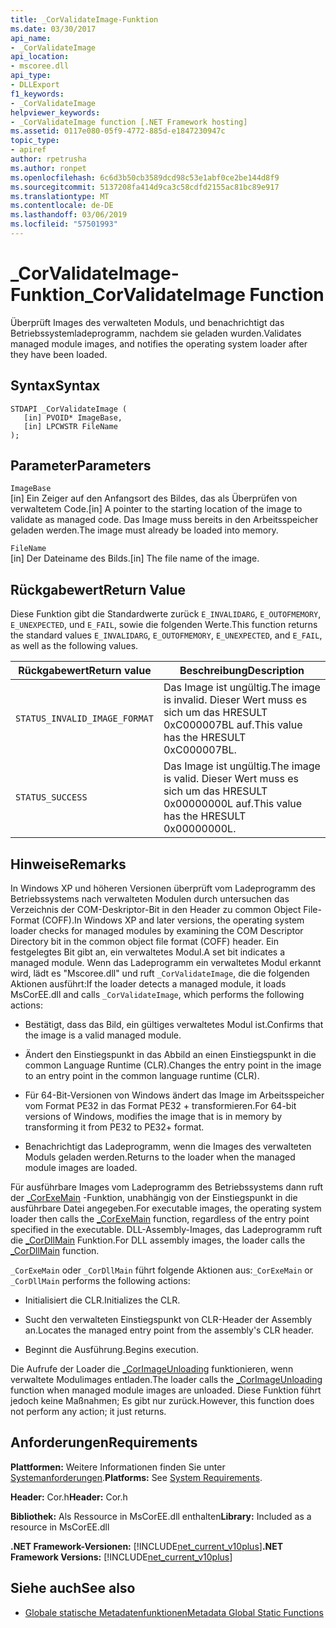 ```yaml
---
title: _CorValidateImage-Funktion
ms.date: 03/30/2017
api_name:
- _CorValidateImage
api_location:
- mscoree.dll
api_type:
- DLLExport
f1_keywords:
- _CorValidateImage
helpviewer_keywords:
- _CorValidateImage function [.NET Framework hosting]
ms.assetid: 0117e080-05f9-4772-885d-e1847230947c
topic_type:
- apiref
author: rpetrusha
ms.author: ronpet
ms.openlocfilehash: 6c6d3b50cb3589dcd98c53e1abf0ce2be144d8f9
ms.sourcegitcommit: 5137208fa414d9ca3c58cdfd2155ac81bc89e917
ms.translationtype: MT
ms.contentlocale: de-DE
ms.lasthandoff: 03/06/2019
ms.locfileid: "57501993"
---
```

# <a name="corvalidateimage-function"></a><span data-ttu-id="3eb84-102">_CorValidateImage-Funktion</span><span class="sxs-lookup"><span data-stu-id="3eb84-102">_CorValidateImage Function</span></span>
<span data-ttu-id="3eb84-103">Überprüft Images des verwalteten Moduls, und benachrichtigt das Betriebssystemladeprogramm, nachdem sie geladen wurden.</span><span class="sxs-lookup"><span data-stu-id="3eb84-103">Validates managed module images, and notifies the operating system loader after they have been loaded.</span></span>  
  
## <a name="syntax"></a><span data-ttu-id="3eb84-104">Syntax</span><span class="sxs-lookup"><span data-stu-id="3eb84-104">Syntax</span></span>  
  
```  
STDAPI _CorValidateImage (   
   [in] PVOID* ImageBase,  
   [in] LPCWSTR FileName  
);  
```  
  
## <a name="parameters"></a><span data-ttu-id="3eb84-105">Parameter</span><span class="sxs-lookup"><span data-stu-id="3eb84-105">Parameters</span></span>  
 `ImageBase`  
 <span data-ttu-id="3eb84-106">[in] Ein Zeiger auf den Anfangsort des Bildes, das als Überprüfen von verwaltetem Code.</span><span class="sxs-lookup"><span data-stu-id="3eb84-106">[in] A pointer to the starting location of the image to validate as managed code.</span></span> <span data-ttu-id="3eb84-107">Das Image muss bereits in den Arbeitsspeicher geladen werden.</span><span class="sxs-lookup"><span data-stu-id="3eb84-107">The image must already be loaded into memory.</span></span>  
  
 `FileName`  
 <span data-ttu-id="3eb84-108">[in] Der Dateiname des Bilds.</span><span class="sxs-lookup"><span data-stu-id="3eb84-108">[in] The file name of the image.</span></span>  
  
## <a name="return-value"></a><span data-ttu-id="3eb84-109">Rückgabewert</span><span class="sxs-lookup"><span data-stu-id="3eb84-109">Return Value</span></span>  
 <span data-ttu-id="3eb84-110">Diese Funktion gibt die Standardwerte zurück `E_INVALIDARG`, `E_OUTOFMEMORY`, `E_UNEXPECTED`, und `E_FAIL`, sowie die folgenden Werte.</span><span class="sxs-lookup"><span data-stu-id="3eb84-110">This function returns the standard values `E_INVALIDARG`, `E_OUTOFMEMORY`, `E_UNEXPECTED`, and `E_FAIL`, as well as the following values.</span></span>  
  
|<span data-ttu-id="3eb84-111">Rückgabewert</span><span class="sxs-lookup"><span data-stu-id="3eb84-111">Return value</span></span>|<span data-ttu-id="3eb84-112">Beschreibung</span><span class="sxs-lookup"><span data-stu-id="3eb84-112">Description</span></span>|  
|------------------|-----------------|  
|`STATUS_INVALID_IMAGE_FORMAT`|<span data-ttu-id="3eb84-113">Das Image ist ungültig.</span><span class="sxs-lookup"><span data-stu-id="3eb84-113">The image is invalid.</span></span> <span data-ttu-id="3eb84-114">Dieser Wert muss es sich um das HRESULT 0xC000007BL auf.</span><span class="sxs-lookup"><span data-stu-id="3eb84-114">This value has the HRESULT 0xC000007BL.</span></span>|  
|`STATUS_SUCCESS`|<span data-ttu-id="3eb84-115">Das Image ist ungültig.</span><span class="sxs-lookup"><span data-stu-id="3eb84-115">The image is valid.</span></span> <span data-ttu-id="3eb84-116">Dieser Wert muss es sich um das HRESULT 0x00000000L auf.</span><span class="sxs-lookup"><span data-stu-id="3eb84-116">This value has the HRESULT 0x00000000L.</span></span>|  
  
## <a name="remarks"></a><span data-ttu-id="3eb84-117">Hinweise</span><span class="sxs-lookup"><span data-stu-id="3eb84-117">Remarks</span></span>  
 <span data-ttu-id="3eb84-118">In Windows XP und höheren Versionen überprüft vom Ladeprogramm des Betriebssystems nach verwalteten Modulen durch untersuchen das Verzeichnis der COM-Deskriptor-Bit in den Header zu common Object File-Format (COFF).</span><span class="sxs-lookup"><span data-stu-id="3eb84-118">In Windows XP and later versions, the operating system loader checks for managed modules by examining the COM Descriptor Directory bit in the common object file format (COFF) header.</span></span> <span data-ttu-id="3eb84-119">Ein festgelegtes Bit gibt an, ein verwaltetes Modul.</span><span class="sxs-lookup"><span data-stu-id="3eb84-119">A set bit indicates a managed module.</span></span> <span data-ttu-id="3eb84-120">Wenn das Ladeprogramm ein verwaltetes Modul erkannt wird, lädt es "Mscoree.dll" und ruft `_CorValidateImage`, die die folgenden Aktionen ausführt:</span><span class="sxs-lookup"><span data-stu-id="3eb84-120">If the loader detects a managed module, it loads MsCorEE.dll and calls `_CorValidateImage`, which performs the following actions:</span></span>  
  
-   <span data-ttu-id="3eb84-121">Bestätigt, dass das Bild, ein gültiges verwaltetes Modul ist.</span><span class="sxs-lookup"><span data-stu-id="3eb84-121">Confirms that the image is a valid managed module.</span></span>  
  
-   <span data-ttu-id="3eb84-122">Ändert den Einstiegspunkt in das Abbild an einen Einstiegspunkt in die common Language Runtime (CLR).</span><span class="sxs-lookup"><span data-stu-id="3eb84-122">Changes the entry point in the image to an entry point in the common language runtime (CLR).</span></span>  
  
-   <span data-ttu-id="3eb84-123">Für 64-Bit-Versionen von Windows ändert das Image im Arbeitsspeicher vom Format PE32 in das Format PE32 + transformieren.</span><span class="sxs-lookup"><span data-stu-id="3eb84-123">For 64-bit versions of Windows, modifies the image that is in memory by transforming it from PE32 to PE32+ format.</span></span>  
  
-   <span data-ttu-id="3eb84-124">Benachrichtigt das Ladeprogramm, wenn die Images des verwalteten Moduls geladen werden.</span><span class="sxs-lookup"><span data-stu-id="3eb84-124">Returns to the loader when the managed module images are loaded.</span></span>  
  
 <span data-ttu-id="3eb84-125">Für ausführbare Images vom Ladeprogramm des Betriebssystems dann ruft der [_CorExeMain](../../../../docs/framework/unmanaged-api/hosting/corexemain-function.md) -Funktion, unabhängig von der Einstiegspunkt in die ausführbare Datei angegeben.</span><span class="sxs-lookup"><span data-stu-id="3eb84-125">For executable images, the operating system loader then calls the [_CorExeMain](../../../../docs/framework/unmanaged-api/hosting/corexemain-function.md) function, regardless of the entry point specified in the executable.</span></span> <span data-ttu-id="3eb84-126">DLL-Assembly-Images, das Ladeprogramm ruft die [_CorDllMain](../../../../docs/framework/unmanaged-api/hosting/cordllmain-function.md) Funktion.</span><span class="sxs-lookup"><span data-stu-id="3eb84-126">For DLL assembly images, the loader calls the [_CorDllMain](../../../../docs/framework/unmanaged-api/hosting/cordllmain-function.md) function.</span></span>  
  
 <span data-ttu-id="3eb84-127">`_CorExeMain` oder `_CorDllMain` führt folgende Aktionen aus:</span><span class="sxs-lookup"><span data-stu-id="3eb84-127">`_CorExeMain` or `_CorDllMain` performs the following actions:</span></span>  
  
-   <span data-ttu-id="3eb84-128">Initialisiert die CLR.</span><span class="sxs-lookup"><span data-stu-id="3eb84-128">Initializes the CLR.</span></span>  
  
-   <span data-ttu-id="3eb84-129">Sucht den verwalteten Einstiegspunkt von CLR-Header der Assembly an.</span><span class="sxs-lookup"><span data-stu-id="3eb84-129">Locates the managed entry point from the assembly's CLR header.</span></span>  
  
-   <span data-ttu-id="3eb84-130">Beginnt die Ausführung.</span><span class="sxs-lookup"><span data-stu-id="3eb84-130">Begins execution.</span></span>  
  
 <span data-ttu-id="3eb84-131">Die Aufrufe der Loader die [_CorImageUnloading](../../../../docs/framework/unmanaged-api/hosting/corimageunloading-function.md) funktionieren, wenn verwaltete Modulimages entladen.</span><span class="sxs-lookup"><span data-stu-id="3eb84-131">The loader calls the [_CorImageUnloading](../../../../docs/framework/unmanaged-api/hosting/corimageunloading-function.md) function when managed module images are unloaded.</span></span> <span data-ttu-id="3eb84-132">Diese Funktion führt jedoch keine Maßnahmen; Es gibt nur zurück.</span><span class="sxs-lookup"><span data-stu-id="3eb84-132">However, this function does not perform any action; it just returns.</span></span>  
  
## <a name="requirements"></a><span data-ttu-id="3eb84-133">Anforderungen</span><span class="sxs-lookup"><span data-stu-id="3eb84-133">Requirements</span></span>  
 <span data-ttu-id="3eb84-134">**Plattformen:** Weitere Informationen finden Sie unter [Systemanforderungen](../../../../docs/framework/get-started/system-requirements.md).</span><span class="sxs-lookup"><span data-stu-id="3eb84-134">**Platforms:** See [System Requirements](../../../../docs/framework/get-started/system-requirements.md).</span></span>  
  
 <span data-ttu-id="3eb84-135">**Header:** Cor.h</span><span class="sxs-lookup"><span data-stu-id="3eb84-135">**Header:** Cor.h</span></span>  
  
 <span data-ttu-id="3eb84-136">**Bibliothek:** Als Ressource in MsCorEE.dll enthalten</span><span class="sxs-lookup"><span data-stu-id="3eb84-136">**Library:** Included as a resource in MsCorEE.dll</span></span>  
  
 <span data-ttu-id="3eb84-137">**.NET Framework-Versionen:** [!INCLUDE[net_current_v10plus](../../../../includes/net-current-v10plus-md.md)]</span><span class="sxs-lookup"><span data-stu-id="3eb84-137">**.NET Framework Versions:** [!INCLUDE[net_current_v10plus](../../../../includes/net-current-v10plus-md.md)]</span></span>  
  
## <a name="see-also"></a><span data-ttu-id="3eb84-138">Siehe auch</span><span class="sxs-lookup"><span data-stu-id="3eb84-138">See also</span></span>
- [<span data-ttu-id="3eb84-139">Globale statische Metadatenfunktionen</span><span class="sxs-lookup"><span data-stu-id="3eb84-139">Metadata Global Static Functions</span></span>](../../../../docs/framework/unmanaged-api/metadata/metadata-global-static-functions.md)
